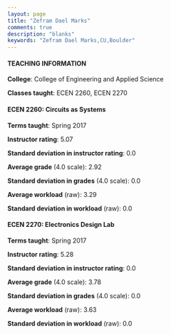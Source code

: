 ```yaml
---
layout: page
title: "Zefram Dael Marks" 
comments: true
description: "blanks"
keywords: "Zefram Dael Marks,CU,Boulder"
---
```

<head>
<script src="https://ajax.googleapis.com/ajax/libs/jquery/2.1.3/jquery.min.js"></script>
<script src="https://dl.dropboxusercontent.com/s/pc42nxpaw1ea4o9/highcharts.js?dl=0"></script>
<!-- <script src="../assets/js/highcharts.js"></script> -->
<style type="text/css">@font-face {
	font-family: "Bebas Neue";
	src: url(https://www.filehosting.org/file/details/544349/BebasNeue Regular.otf) format("opentype");
	}
	h1.Bebas { 
		font-family: "Bebas Neue", Verdana, Tahoma;
	}
</style>
</head>
	   
#### TEACHING INFORMATION

**College**: College of Engineering and Applied Science

**Classes taught**: ECEN 2260, ECEN 2270

#### ECEN 2260: Circuits as Systems

**Terms taught**: Spring 2017

**Instructor rating**: 5.07

**Standard deviation in instructor rating**: 0.0

**Average grade** (4.0 scale): 2.92

**Standard deviation in grades** (4.0 scale): 0.0

**Average workload** (raw): 3.29

**Standard deviation in workload** (raw): 0.0

#### ECEN 2270: Electronics Design Lab

**Terms taught**: Spring 2017

**Instructor rating**: 5.28

**Standard deviation in instructor rating**: 0.0

**Average grade** (4.0 scale): 3.78

**Standard deviation in grades** (4.0 scale): 0.0

**Average workload** (raw): 3.63

**Standard deviation in workload** (raw): 0.0

